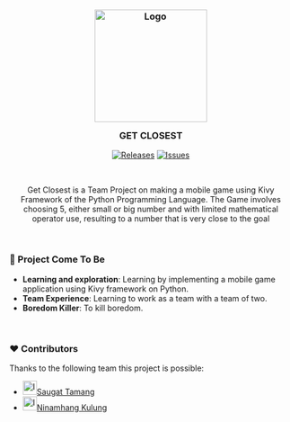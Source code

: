 <h3 align="center">
	<img src="https://raw.githubusercontent.com/ITSURENXD/get_closest/main/development/data/project%20logo.png" width="200" alt="Logo"/><br/>
	<img src="https://raw.githubusercontent.com/catppuccin/catppuccin/main/assets/misc/transparent.png" height="30" width="0px"/>
	GET CLOSEST
	<img src="https://raw.githubusercontent.com/catppuccin/catppuccin/main/assets/misc/transparent.png" height="30" width="0px"/>
</h3> 
<p align="center">
	<a href="https://github.com/ITSURENXD/get_closest/releases/latest">
		<img alt="Releases" src="https://img.shields.io/github/v/release/ITSURENXD/get_closest?style=for-the-badge&logo=github&color=F2CDCD&logoColor=D9E0EE&labelColor=302D41"/></a>
	<a href="https://github.com/ITSURENXD/get_closest/issues">
		<img alt="Issues" src="https://img.shields.io/github/issues/ITSURENXD/get_closest?style=for-the-badge&logo=gitbook&color=B5E8E0&logoColor=D9E0EE&labelColor=302D41"></a>
</p>
&nbsp;
      
<p align="center">Get Closest is a Team Project on making a mobile game using Kivy Framework of the Python Programming Language. The Game involves choosing 5, either small or big number and with limited mathematical operator use, resulting to a number that is very close to the goal</p>

&nbsp;
### 🤔 Project Come To Be

- **Learning and exploration**: Learning by implementing a mobile game application using Kivy framework on Python.
- **Team Experience**: Learning to work as a team with a team of two.
- **Boredom Killer**: To kill boredom.

&nbsp;

### ❤️ Contributors

Thanks to the following team this project is possible:

- <a href="https://github.com/ITSURENXD">
		<img alt="Issues" src="https://avatars.githubusercontent.com/u/42739895?v=4" width="25" height="25">Saugat Tamang</a> 
- <a href="https://github.com/hang-kulung">
		<img alt="Issues" src="https://avatars.githubusercontent.com/u/118673128?v=4" width="25" height="25">Ninamhang Kulung</a>


